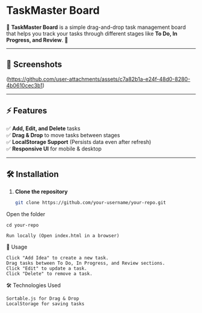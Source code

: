 # TaskMaster Board

📌 **TaskMaster Board** is a simple drag-and-drop task management board that helps you track your tasks through different stages like **To Do, In Progress, and Review**. 🚀

---

## 📸 Screenshots  

(https://github.com/user-attachments/assets/c7a82b1a-e24f-48d0-8280-4b0610cec3b1)

---

## ⚡ Features  
✅ **Add, Edit, and Delete** tasks  
✅ **Drag & Drop** to move tasks between stages  
✅ **LocalStorage Support** (Persists data even after refresh)  
✅ **Responsive UI** for mobile & desktop  

---

## 🛠️ Installation  

1. **Clone the repository**  
   ```sh
   git clone https://github.com/your-username/your-repo.git


Open the folder

    cd your-repo

    Run locally (Open index.html in a browser)

📖 Usage

    Click "Add Idea" to create a new task.
    Drag tasks between To Do, In Progress, and Review sections.
    Click "Edit" to update a task.
    Click "Delete" to remove a task.

🛠️ Technologies Used

    Sortable.js for Drag & Drop
    LocalStorage for saving tasks
